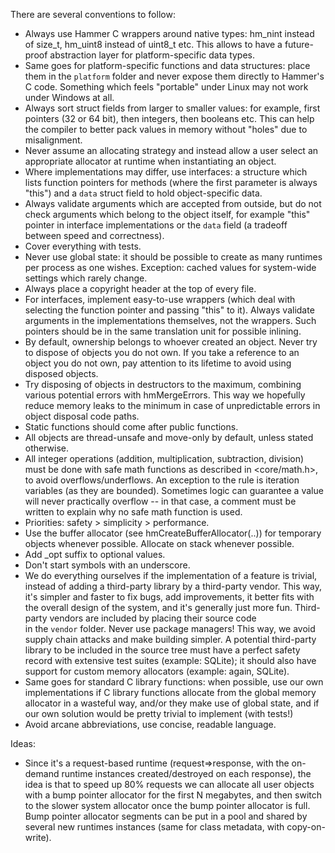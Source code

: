 There are several conventions to follow:

* Always use Hammer C wrappers around native types: hm_nint instead of size_t, hm_uint8 instead of uint8_t etc.
  This allows to have a future-proof abstraction layer for platform-specific data types.
* Same goes for platform-specific functions and data structures: place them in the `platform` folder and never expose
  them directly to Hammer's C code. Something which feels "portable" under Linux may not work under Windows at all.
* Always sort struct fields from larger to smaller values: for example, first pointers (32 or 64 bit), then
  integers, then booleans etc. This can help the compiler to better pack values in memory without "holes" due to
  misalignment.
* Never assume an allocating strategy and instead allow a user select an appropriate allocator at runtime when
  instantiating an object.
* Where implementations may differ, use interfaces: a structure which lists function pointers for methods (where
  the first parameter is always "this") and a `data` struct field to hold object-specific data.
* Always validate arguments which are accepted from outside, but do not check arguments which belong to the
  object itself, for example "this" pointer in interface implementations or the `data` field (a tradeoff between
  speed and correctness).
* Cover everything with tests.
* Never use global state: it should be possible to create as many runtimes per process as one wishes. 
  Exception: cached values for system-wide settings which rarely change. 
* Always place a copyright header at the top of every file.
* For interfaces, implement easy-to-use wrappers (which deal with selecting the function pointer and passing "this" to it).
  Always validate arguments in the implementations themselves, not the wrappers. Such pointers should be in the same
  translation unit for possible inlining.
* By default, ownership belongs to whoever created an object. Never try to dispose of objects you do not own.
  If you take a reference to an object you do not own, pay attention to its lifetime to avoid using disposed objects.
* Try disposing of objects in destructors to the maximum, combining various potential errors with hmMergeErrors.
  This way we hopefully reduce memory leaks to the minimum in case of unpredictable errors in object disposal code paths.
* Static functions should come after public functions.
* All objects are thread-unsafe and move-only by default, unless stated otherwise.
* All integer operations (addition, multiplication, subtraction, division) must be done with safe math functions as
  described in <core/math.h>, to avoid overflows/underflows. An exception to the rule is iteration variables (as they are bounded).
  Sometimes logic can guarantee a value will never practically overflow -- in that case, a comment must be written to
  explain why no safe math function is used.
* Priorities: safety > simplicity > performance.
* Use the buffer allocator (see hmCreateBufferAllocator(..)) for temporary objects whenever possible.
  Allocate on stack whenever possible.
* Add _opt suffix to optional values.
* Don't start symbols with an underscore.
* We do everything ourselves if the implementation of a feature is trivial, instead of adding a third-party library by 
  a third-party vendor. This way, it's simpler and faster to fix bugs, add improvements, it better fits with the overall
  design of the system, and it's generally just more fun. Third-party vendors are included by placing their source code  
  in the `vendor` folder. Never use package managers! This way, we avoid supply chain attacks and make building simpler. 
  A potential third-party library to be included in the source tree must have a perfect safety record with extensive
  test suites (example: SQLite); it should also have support for custom memory allocators (example: again, SQLite).
* Same goes for standard C library functions: when possible, use our own implementations if C library functions
  allocate from the global memory allocator in a wasteful way, and/or they make use of global state, and if our 
  own solution would be pretty trivial to implement (with tests!)
* Avoid arcane abbreviations, use concise, readable language.

Ideas:
* Since it's a request-based runtime (request=>response, with the on-demand runtime instances created/destroyed on each response),
  the idea is that to speed up 80% requests we can allocate all user objects with a bump pointer allocator for the first N megabytes,
  and then switch to the slower system allocator once the bump pointer allocator is full. Bump pointer allocator segments
  can be put in a pool and shared by several new runtimes instances (same for class metadata, with copy-on-write).